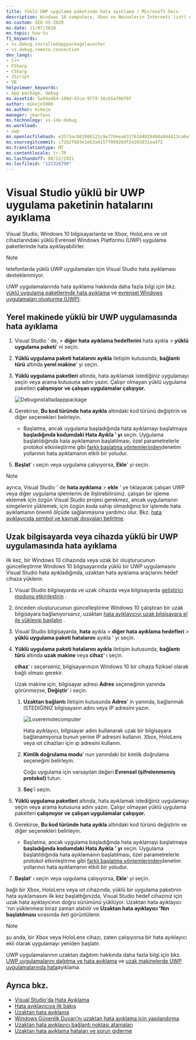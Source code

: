 ```yaml
---
title: Yüklü UWP uygulama paketinde hata ayıklama | Microsoft Docs
description: Windows 10 computers, Xbox ve Nesnelerin İnterneti (ıot) cihazlarındaki Visual Studio yüklü Evrensel Windows Platformu (UWP) uygulama paketinin hatalarını ayıklayın.
ms.custom: SEO-VS-2020
ms.date: 11/07/2018
ms.topic: how-to
f1_keywords:
- vs.debug.installedapppackagelauncher
- vs.debug.remote.connection
dev_langs:
- C++
- FSharp
- CSharp
- JScript
- VB
helpviewer_keywords:
- app package, debug
ms.assetid: 5a94ad64-100d-43ca-9779-16cb5af86f97
author: mikejo5000
ms.author: mikejo
manager: jmartens
ms.technology: vs-ide-debug
ms.workload:
- uwp
ms.openlocfilehash: e3573ac862006122c9e77deea6317610482840da944413ca6e70d967052ed96d
ms.sourcegitcommit: c72b2f603e1eb3a4157f00926df2e263831ea472
ms.translationtype: MT
ms.contentlocale: tr-TR
ms.lasthandoff: 08/12/2021
ms.locfileid: "121326790"
---
```

# <a name="debug-an-installed-uwp-app-package-in-visual-studio"></a>Visual Studio yüklü bir UWP uygulama paketinin hatalarını ayıklama

Visual Studio, Windows 10 bilgisayarlarda ve Xbox, HoloLens ve ıot cihazlarındaki yüklü Evrensel Windows Platformu (UWP) uygulama paketlerinde hata ayıklayabilirler.

>[!NOTE]
>telefonlarda yüklü UWP uygulamaları için Visual Studio hata ayıklaması desteklenmiyor.

UWP uygulamalarında hata ayıklama hakkında daha fazla bilgi için bkz. [yüklü uygulama paketlerinde hata ayıklama](https://devblogs.microsoft.com/devops/updates-for-debugging-installed-app-packages-in-visual-studio-2015-update-2/) ve [evrensel Windows uygulamaları oluşturma (UWP)](https://devblogs.microsoft.com/visualstudio/universal-windows-apps-targeting-windows-10-anniversary-sdk/).

## <a name="debug-an-installed-uwp-app-on-a-local-machine"></a>Yerel makinede yüklü bir UWP uygulamasında hata ayıklama

1. Visual Studio ' de,   >  **diğer hata ayıklama hedeflerini** hata ayıkla  >  **yüklü uygulama paketi**' ni seçin.

1. **Yüklü uygulama paketi hatalarını ayıkla** iletişim kutusunda, **bağlantı türü** altında **yerel makine**' yi seçin.

1. **Yüklü uygulama paketleri** altında, hata ayıklamak istediğiniz uygulamayı seçin veya arama kutusuna adını yazın. Çalışır olmayan yüklü uygulama paketleri **çalışmıyor** **ve çalışan uygulamalar çalışıyor.**

   ![Debugınstaltadapppackage](../debugger/media/debug-installed-app-pkg.png "Debugınstaltadapppackage")

1. Gerekirse, **Bu kod türünde hata ayıkla** altındaki kod türünü değiştirin ve diğer seçenekleri belirleyin.
   - Başlatma, ancak uygulama başladığında hata ayıklamayı başlatmaya **başladığında kodumdaki Hata Ayıkla ' yı** seçin. Uygulama başlatıldığında hata ayıklamanın başlatılması, özel parametrelerle protokol etkinleştirme gibi [farklı başlatma yöntemlerinden](/windows/uwp/xbox-apps/automate-launching-uwp-apps)denetim yollarının hata ayıklamanın etkili bir yoludur.

1. **Başlat**' ı seçin veya uygulama çalışıyorsa, **Ekle**' yi seçin.

> [!NOTE]
> ayrıca, Visual Studio ' de **hata ayıklama**  >  **ekle** ' ye tıklayarak çalışan UWP veya diğer uygulama işlemlerini de iliştirebilirsiniz. çalışan bir işleme eklemek için özgün Visual Studio projesi gerekmez, ancak uygulamanın simgelerini yüklemek, için özgün koda sahip olmadığınız bir işlemde hata ayıklamanın önemli ölçüde sağlanmasına yardımcı olur. Bkz. [hata ayıklayıcıda sembol ve kaynak dosyaları belirtme](specify-symbol-dot-pdb-and-source-files-in-the-visual-studio-debugger.md).

## <a name="debug-an-installed-uwp-app-on-a-remote-computer-or-device"></a><a name="remote"></a> Uzak bilgisayarda veya cihazda yüklü bir UWP uygulamasında hata ayıklama

ilk kez, bir Windows 10 cihazında veya uzak bir oluşturucunun güncelleştirme Windows 10 bilgisayarında yüklü bir UWP uygulamasını Visual Studio hata ayıkladığında, uzaktan hata ayıklama araçlarını hedef cihaza yüklenir.

1. Visual Studio bilgisayarda ve uzak cihazda veya bilgisayarda [geliştirici modunu etkinleştirin](/windows/uwp/get-started/enable-your-device-for-development) .

1. önceden oluşturucunun güncelleştirme Windows 10 çalıştıran bir uzak bilgisayara bağlanıyorsanız, uzaktan [hata ayıklayıcıyı uzak bilgisayara el ile yükleyip başlatın](../debugger/remote-debugging.md) .

1. Visual Studio bilgisayarda, **hata** ayıkla  >  **diğer hata ayıklama hedefleri**  >  **yüklü uygulama paketi hatalarını** ayıkla ' yı seçin.

1. **Yüklü uygulama paketi hatalarını ayıkla** iletişim kutusunda, **bağlantı türü** altında **uzak makine** veya **cihaz**' ı seçin.

   **cihaz**' ı seçerseniz, bilgisayarınızın Windows 10 bir cihaza fiziksel olarak bağlı olması gerekir.

   Uzak makine için, bilgisayar adresi **Adres** seçeneğinin yanında görünmezse, **Değiştir**' i seçin.

   1. **Uzaktan bağlantı** Iletişim kutusunda **Adres**' in yanında, bağlanmak ISTEDIĞINIZ bilgisayarın adını veya IP adresini yazın.

      ![Loseremotecomputer](../debugger/media/debug-remote-app-pkg.png "Loseremotecomputer")

      Hata ayıklayıcı, bilgisayar adını kullanarak uzak bir bilgisayara bağlanamıyorsa bunun yerine IP adresini kullanın. Xbox, HoloLens veya ıot cihazları için ıp adresini kullanın.
   1. **Kimlik doğrulama modu**' nun yanındaki bir kimlik doğrulama seçeneğini belirleyin.

      Çoğu uygulama için varsayılan değeri **Evrensel (şifrelenmemiş protokol)** tutun.
   1. **Seç**’i seçin.

1. **Yüklü uygulama paketleri** altında, hata ayıklamak istediğiniz uygulamayı seçin veya arama kutusuna adını yazın. Çalışır olmayan yüklü uygulama paketleri **çalışmıyor** **ve çalışan uygulamalar çalışıyor.**

1. Gerekirse, **Bu kod türünde hata ayıkla** altındaki kod türünü değiştirin ve diğer seçenekleri belirleyin.
   - Başlatma, ancak uygulama başladığında hata ayıklamayı başlatmaya **başladığında kodumdaki Hata Ayıkla ' yı** seçin. Uygulama başlatıldığında hata ayıklamanın başlatılması, özel parametrelerle protokol etkinleştirme gibi [farklı başlatma yöntemlerinden](/windows/uwp/xbox-apps/automate-launching-uwp-apps)denetim yollarının hata ayıklamanın etkili bir yoludur.

1. **Başlat**' ı seçin veya uygulama çalışıyorsa, **Ekle**' yi seçin.

bağlı bir Xbox, HoloLens veya ıot cihazında, yüklü bir uygulama paketinin hata ayıklamasını ilk kez başlattığınızda, Visual Studio hedef cihazınız için uzak hata ayıklayıcının doğru sürümünü yüklüyor. Uzaktan hata ayıklayıcı 'nın yüklenmesi biraz zaman alabilir ve **Uzaktan hata ayıklayıcı 'Nın başlatılması** sırasında ileti görüntülenir.

>[!NOTE]
>şu anda, bir Xbox veya HoloLens cihazı, zaten çalışıyorsa bir hata ayıklayıcı ekli olarak uygulamayı yeniden başlatır.

UWP uygulamalarının uzaktan dağıtımı hakkında daha fazla bilgi için bkz. [UWP uygulamalarını dağıtma ve hata ayıklama](/windows/uwp/debug-test-perf/deploying-and-debugging-uwp-apps#advanced-remote-deployment-options) ve [uzak makinelerde UWP uygulamalarında hata](run-windows-store-apps-on-a-remote-machine.md)ayıklama.

## <a name="see-also"></a>Ayrıca bkz.

- [Visual Studio'da Hata Ayıklama](../debugger/index.yml)
- [Hata ayıklayıcıya ilk bakış](../debugger/debugger-feature-tour.md)
- [Uzaktan hata ayıklama](../debugger/remote-debugging.md)
- [Windows Güvenlik Duvarı’nı uzaktan hata ayıklama için yapılandırma](../debugger/configure-the-windows-firewall-for-remote-debugging.md)
- [Uzaktan hata ayıklayıcı bağlantı noktası atamaları](../debugger/remote-debugger-port-assignments.md)
- [Uzaktan hata ayıklama hataları ve sorun giderme](../debugger/remote-debugging-errors-and-troubleshooting.md)